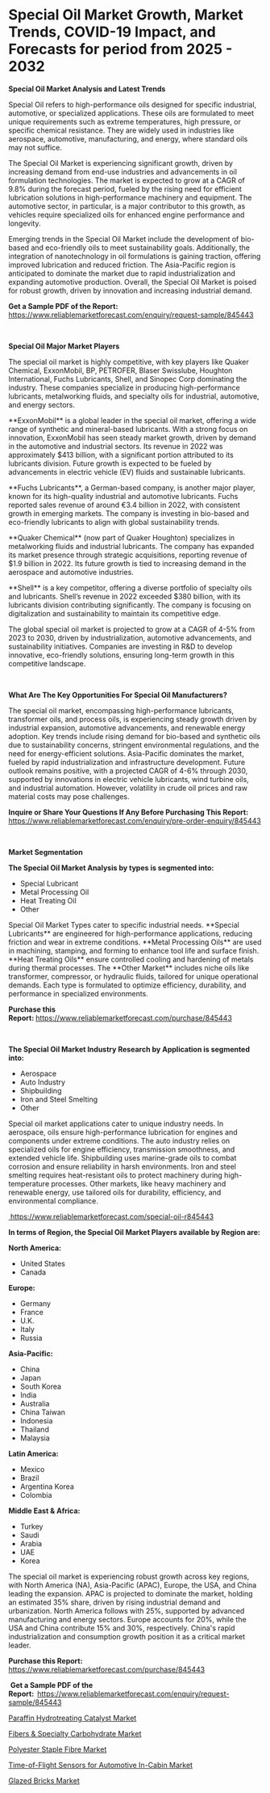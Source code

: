 <p><h1>Special Oil Market Growth, Market Trends, COVID-19 Impact, and Forecasts for period from 2025 - 2032</h1></p><p><strong>Special Oil Market Analysis and Latest Trends</strong></p>
<p><p>Special Oil refers to high-performance oils designed for specific industrial, automotive, or specialized applications. These oils are formulated to meet unique requirements such as extreme temperatures, high pressure, or specific chemical resistance. They are widely used in industries like aerospace, automotive, manufacturing, and energy, where standard oils may not suffice.</p><p>The Special Oil Market is experiencing significant growth, driven by increasing demand from end-use industries and advancements in oil formulation technologies. The market is expected to grow at a CAGR of 9.8% during the forecast period, fueled by the rising need for efficient lubrication solutions in high-performance machinery and equipment. The automotive sector, in particular, is a major contributor to this growth, as vehicles require specialized oils for enhanced engine performance and longevity.</p><p>Emerging trends in the Special Oil Market include the development of bio-based and eco-friendly oils to meet sustainability goals. Additionally, the integration of nanotechnology in oil formulations is gaining traction, offering improved lubrication and reduced friction. The Asia-Pacific region is anticipated to dominate the market due to rapid industrialization and expanding automotive production. Overall, the Special Oil Market is poised for robust growth, driven by innovation and increasing industrial demand.</p></p>
<p><strong>Get a Sample PDF of the Report:&nbsp;</strong> <a href="https://www.reliablemarketforecast.com/enquiry/request-sample/845443?utm_campaign=2011&utm_medium=2&utm_source=Github&utm_content=ia&utm_term=26012025&utm_id=special-oil">https://www.reliablemarketforecast.com/enquiry/request-sample/845443</a></p>
<p>&nbsp;</p>
<p><strong>Special Oil Major Market Players</strong></p>
<p><p>The special oil market is highly competitive, with key players like Quaker Chemical, ExxonMobil, BP, PETROFER, Blaser Swisslube, Houghton International, Fuchs Lubricants, Shell, and Sinopec Corp dominating the industry. These companies specialize in producing high-performance lubricants, metalworking fluids, and specialty oils for industrial, automotive, and energy sectors.</p><p>**ExxonMobil** is a global leader in the special oil market, offering a wide range of synthetic and mineral-based lubricants. With a strong focus on innovation, ExxonMobil has seen steady market growth, driven by demand in the automotive and industrial sectors. Its revenue in 2022 was approximately $413 billion, with a significant portion attributed to its lubricants division. Future growth is expected to be fueled by advancements in electric vehicle (EV) fluids and sustainable lubricants.</p><p>**Fuchs Lubricants**, a German-based company, is another major player, known for its high-quality industrial and automotive lubricants. Fuchs reported sales revenue of around €3.4 billion in 2022, with consistent growth in emerging markets. The company is investing in bio-based and eco-friendly lubricants to align with global sustainability trends.</p><p>**Quaker Chemical** (now part of Quaker Houghton) specializes in metalworking fluids and industrial lubricants. The company has expanded its market presence through strategic acquisitions, reporting revenue of $1.9 billion in 2022. Its future growth is tied to increasing demand in the aerospace and automotive industries.</p><p>**Shell** is a key competitor, offering a diverse portfolio of specialty oils and lubricants. Shell’s revenue in 2022 exceeded $380 billion, with its lubricants division contributing significantly. The company is focusing on digitalization and sustainability to maintain its competitive edge.</p><p>The global special oil market is projected to grow at a CAGR of 4-5% from 2023 to 2030, driven by industrialization, automotive advancements, and sustainability initiatives. Companies are investing in R&D to develop innovative, eco-friendly solutions, ensuring long-term growth in this competitive landscape.</p></p>
<p>&nbsp;</p>
<p><strong>What Are The Key Opportunities For Special Oil Manufacturers?</strong></p>
<p><p>The special oil market, encompassing high-performance lubricants, transformer oils, and process oils, is experiencing steady growth driven by industrial expansion, automotive advancements, and renewable energy adoption. Key trends include rising demand for bio-based and synthetic oils due to sustainability concerns, stringent environmental regulations, and the need for energy-efficient solutions. Asia-Pacific dominates the market, fueled by rapid industrialization and infrastructure development. Future outlook remains positive, with a projected CAGR of 4-6% through 2030, supported by innovations in electric vehicle lubricants, wind turbine oils, and industrial automation. However, volatility in crude oil prices and raw material costs may pose challenges.</p></p>
<p><strong>Inquire or Share Your Questions If Any Before Purchasing This Report:</strong> <a href="https://www.reliablemarketforecast.com/enquiry/pre-order-enquiry/845443?utm_campaign=2011&utm_medium=2&utm_source=Github&utm_content=ia&utm_term=26012025&utm_id=special-oil">https://www.reliablemarketforecast.com/enquiry/pre-order-enquiry/845443</a></p>
<p>&nbsp;</p>
<p><strong>Market Segmentation</strong></p>
<p><strong>The Special Oil Market Analysis by types is segmented into:</strong></p>
<p><ul><li>Special Lubricant</li><li>Metal Processing Oil</li><li>Heat Treating Oil</li><li>Other</li></ul></p>
<p><p>Special Oil Market Types cater to specific industrial needs. **Special Lubricants** are engineered for high-performance applications, reducing friction and wear in extreme conditions. **Metal Processing Oils** are used in machining, stamping, and forming to enhance tool life and surface finish. **Heat Treating Oils** ensure controlled cooling and hardening of metals during thermal processes. The **Other Market** includes niche oils like transformer, compressor, or hydraulic fluids, tailored for unique operational demands. Each type is formulated to optimize efficiency, durability, and performance in specialized environments.</p></p>
<p><strong>Purchase this Report:&nbsp;</strong><a href="https://www.reliablemarketforecast.com/purchase/845443?utm_campaign=2011&utm_medium=2&utm_source=Github&utm_content=ia&utm_term=26012025&utm_id=special-oil">https://www.reliablemarketforecast.com/purchase/845443</a></p>
<p>&nbsp;</p>
<p><strong>The Special Oil Market Industry Research by Application is segmented into:</strong></p>
<p><ul><li>Aerospace</li><li>Auto Industry</li><li>Shipbuilding</li><li>Iron and Steel Smelting</li><li>Other</li></ul></p>
<p><p>Special oil market applications cater to unique industry needs. In aerospace, oils ensure high-performance lubrication for engines and components under extreme conditions. The auto industry relies on specialized oils for engine efficiency, transmission smoothness, and extended vehicle life. Shipbuilding uses marine-grade oils to combat corrosion and ensure reliability in harsh environments. Iron and steel smelting requires heat-resistant oils to protect machinery during high-temperature processes. Other markets, like heavy machinery and renewable energy, use tailored oils for durability, efficiency, and environmental compliance.</p></p>
<p><a href="https://www.reliablemarketforecast.com/special-oil-r845443?utm_campaign=2011&utm_medium=2&utm_source=Github&utm_content=ia&utm_term=26012025&utm_id=special-oil">&nbsp;https://www.reliablemarketforecast.com/special-oil-r845443</a></p>
<p><strong>In terms of Region, the Special Oil Market Players available by Region are:</strong></p>
<p>
    <p> <strong> North America: </strong>
        <ul>
            <li>United States</li>
            <li>Canada</li>
        </ul>
        </p> 
    <p> <strong> Europe: </strong>
        <ul>
            <li>Germany</li>
            <li>France</li>
            <li>U.K.</li>
            <li>Italy</li>
            <li>Russia</li>
        </ul>
        </p> 
    <p> <strong> Asia-Pacific: </strong>
        <ul>
            <li>China</li>
            <li>Japan</li>
            <li>South Korea</li>
            <li>India</li>
            <li>Australia</li>
            <li>China Taiwan</li>
            <li>Indonesia</li>
            <li>Thailand</li>
            <li>Malaysia</li>
        </ul>
        </p> 
    <p> <strong> Latin America: </strong>
        <ul>
            <li>Mexico</li>
            <li>Brazil</li>
            <li>Argentina Korea</li>
            <li>Colombia</li>
        </ul>
        </p> 
    <p> <strong> Middle East & Africa: </strong>
        <ul>
            <li>Turkey</li>
            <li>Saudi</li>
            <li>Arabia</li>
            <li>UAE</li>
            <li>Korea</li>
        </ul>
    </p>
    </p>
<p><p>The special oil market is experiencing robust growth across key regions, with North America (NA), Asia-Pacific (APAC), Europe, the USA, and China leading the expansion. APAC is projected to dominate the market, holding an estimated 35% share, driven by rising industrial demand and urbanization. North America follows with 25%, supported by advanced manufacturing and energy sectors. Europe accounts for 20%, while the USA and China contribute 15% and 30%, respectively. China's rapid industrialization and consumption growth position it as a critical market leader.</p></p>
<p><strong>Purchase this Report: </strong><a href="https://www.reliablemarketforecast.com/purchase/845443?utm_campaign=2011&utm_medium=2&utm_source=Github&utm_content=ia&utm_term=26012025&utm_id=special-oil">https://www.reliablemarketforecast.com/purchase/845443</a></p>
<p>&nbsp;<strong>Get a Sample PDF of the Report:&nbsp;&nbsp;</strong><a href="https://www.reliablemarketforecast.com/enquiry/request-sample/845443?utm_campaign=2011&utm_medium=2&utm_source=Github&utm_content=ia&utm_term=26012025&utm_id=special-oil">https://www.reliablemarketforecast.com/enquiry/request-sample/845443</a></p>
<p><strong></strong></p>
<p><p><a href="https://www.linkedin.com/pulse/paraffin-hydrotreating-catalyst-market-size-forecast-2025-2032-4l7ff?utm_campaign=2011&utm_medium=2&utm_source=Github&utm_content=ia&utm_term=26012025&utm_id=special-oil">Paraffin Hydrotreating Catalyst Market</a></p><p><a href="https://www.linkedin.com/pulse/international-fibers-specialty-carbohydrate-market-growing-extraordinary-peptf?utm_campaign=2011&utm_medium=2&utm_source=Github&utm_content=ia&utm_term=26012025&utm_id=special-oil">Fibers & Specialty Carbohydrate Market</a></p><p><a href="https://github.com/WillieWoodard/Market-Research-Report-List-7/blob/main/polyester-staple-fibre-market.md?utm_campaign=2011&utm_medium=2&utm_source=Github&utm_content=ia&utm_term=26012025&utm_id=special-oil">Polyester Staple Fibre Market</a></p><p><a href="https://www.linkedin.com/pulse/time-of-flight-sensors-automotive-in-cabin-market-size-expected-cbj0f?utm_campaign=2011&utm_medium=2&utm_source=Github&utm_content=ia&utm_term=26012025&utm_id=special-oil">Time-of-Flight Sensors for Automotive In-Cabin Market</a></p><p><a href="https://github.com/rrapajecundi/Market-Research-Report-List-1/blob/main/glazed-bricks-market.md?utm_campaign=2011&utm_medium=2&utm_source=Github&utm_content=ia&utm_term=26012025&utm_id=special-oil">Glazed Bricks Market</a></p></p>